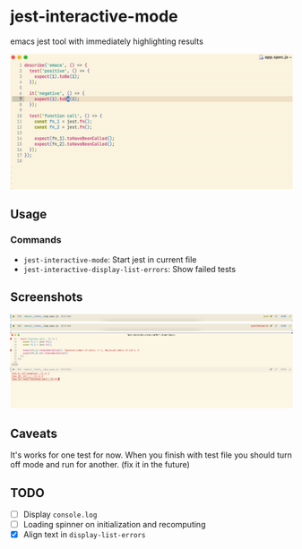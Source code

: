 # jest-interactive-mode

emacs jest tool with immediately highlighting results

![](./jest-interactive-mode.gif)

## Usage

### Commands

* `jest-interactive-mode`: Start jest in current file
* `jest-interactive-display-list-errors`: Show failed tests

## Screenshots

![](./docs/screenshots/modeline-success.png)
![](./docs/screenshots/modeline-failed.png)
![](./docs/screenshots/list-errors.png)

## Caveats

It's works for one test for now. When you finish with test file you should turn off mode and run for another. 
(fix it in the future)

## TODO
* [ ] Display `console.log` 
* [ ] Loading spinner on initialization and recomputing
* [x] Align text in `display-list-errors` 
